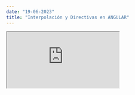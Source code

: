```yaml
---
date: "19-06-2023"
title: "Interpolación y Directivas en ANGULAR"
---
```

<iframe src="https://www.youtube.com/embed/z1uE6kh9NJY" allowfullscreen></iframe>
